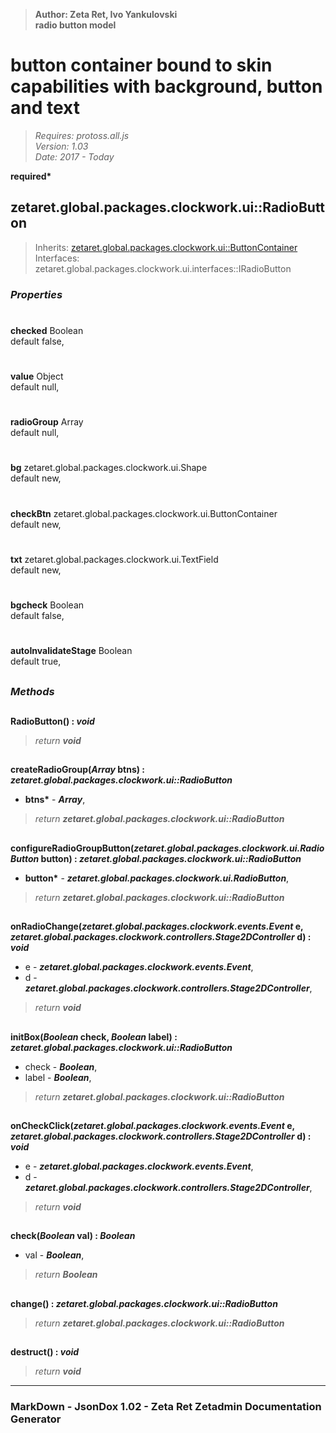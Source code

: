 > __Author: Zeta Ret, Ivo Yankulovski__  
> __radio button model__  
# button container bound to skin capabilities with background, button and text  
> *Requires: protoss.all.js*  
> *Version: 1.03*  
> *Date: 2017 - Today*  

__required*__

## zetaret.global.packages.clockwork.ui::RadioButton  
> Inherits: [zetaret.global.packages.clockwork.ui::ButtonContainer](ButtonContainer.md)  
> Interfaces: zetaret.global.packages.clockwork.ui.interfaces::IRadioButton  

### *Properties*  

#
__checked__ Boolean  
default false,   

#
__value__ Object  
default null,   

#
__radioGroup__ Array  
default null,   

#
__bg__ zetaret.global.packages.clockwork.ui.Shape  
default new,   

#
__checkBtn__ zetaret.global.packages.clockwork.ui.ButtonContainer  
default new,   

#
__txt__ zetaret.global.packages.clockwork.ui.TextField  
default new,   

#
__bgcheck__ Boolean  
default false,   

#
__autoInvalidateStage__ Boolean  
default true,   


##
### *Methods*  

##
__RadioButton() : *void*__  
  
> *return __void__*  

##
__createRadioGroup(*Array* btns) : *zetaret.global.packages.clockwork.ui::RadioButton*__  
  
- __btns*__ - __*Array*__,   
> *return __zetaret.global.packages.clockwork.ui::RadioButton__*  

##
__configureRadioGroupButton(*zetaret.global.packages.clockwork.ui.RadioButton* button) : *zetaret.global.packages.clockwork.ui::RadioButton*__  
  
- __button*__ - __*zetaret.global.packages.clockwork.ui.RadioButton*__,   
> *return __zetaret.global.packages.clockwork.ui::RadioButton__*  

##
__onRadioChange(*zetaret.global.packages.clockwork.events.Event* e, *zetaret.global.packages.clockwork.controllers.Stage2DController* d) : *void*__  
  
- e - __*zetaret.global.packages.clockwork.events.Event*__,   
- d - __*zetaret.global.packages.clockwork.controllers.Stage2DController*__,   
> *return __void__*  

##
__initBox(*Boolean* check, *Boolean* label) : *zetaret.global.packages.clockwork.ui::RadioButton*__  
  
- check - __*Boolean*__,   
- label - __*Boolean*__,   
> *return __zetaret.global.packages.clockwork.ui::RadioButton__*  

##
__onCheckClick(*zetaret.global.packages.clockwork.events.Event* e, *zetaret.global.packages.clockwork.controllers.Stage2DController* d) : *void*__  
  
- e - __*zetaret.global.packages.clockwork.events.Event*__,   
- d - __*zetaret.global.packages.clockwork.controllers.Stage2DController*__,   
> *return __void__*  

##
__check(*Boolean* val) : *Boolean*__  
  
- val - __*Boolean*__,   
> *return __Boolean__*  

##
__change() : *zetaret.global.packages.clockwork.ui::RadioButton*__  
  
> *return __zetaret.global.packages.clockwork.ui::RadioButton__*  

##
__destruct() : *void*__  
  
> *return __void__*  

---
### MarkDown - JsonDox 1.02 - Zeta Ret Zetadmin Documentation Generator
